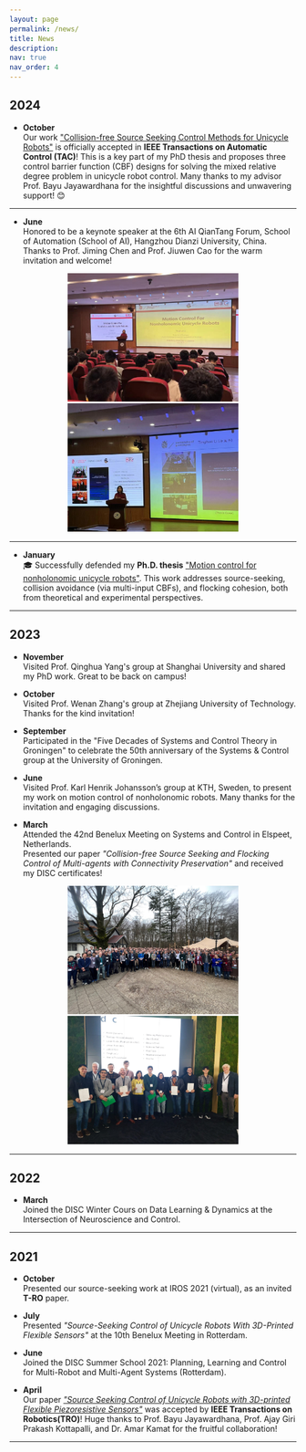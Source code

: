 ```yaml
---
layout: page
permalink: /news/
title: News
description: 
nav: true
nav_order: 4
---
```


## 2024

- **October**  
Our work ["Collision-free Source Seeking Control Methods for Unicycle Robots"](https://ieeexplore.ieee.org/document/10735338) is officially accepted in **IEEE Transactions on Automatic Control (TAC)**! This is a key part of my PhD thesis and proposes three control barrier function (CBF) designs for solving the mixed relative degree problem in unicycle robot control. Many thanks to my advisor Prof. Bayu Jayawardhana for the insightful discussions and unwavering support! 😊

---

- **June**  
Honored to be a keynote speaker at the 6th AI QianTang Forum, School of Automation (School of AI), Hangzhou Dianzi University, China.  Thanks to Prof. Jiming Chen and Prof. Jiuwen Cao for the warm invitation and welcome!
<center class="half">
  <img src="/assets/img/news/hangzhou_1.jpg" width="300"/>
  <img src="/assets/img/news/hangzhou_2.jpg" width="300"/>
</center>

---

- **January**  
🎓 Successfully defended my **Ph.D. thesis**  ["Motion control for nonholonomic unicycle robots"](https://research.rug.nl/en/publications/motion-control-for-nonholonomic-unicycle-robots).  This work addresses source-seeking, collision avoidance (via multi-input CBFs), and flocking cohesion, both from theoretical and experimental perspectives.

---

## 2023

- **November**  
Visited Prof. Qinghua Yang's group at Shanghai University and shared my PhD work. Great to be back on campus!

- **October**  
Visited Prof. Wenan Zhang's group at Zhejiang University of Technology. Thanks for the kind invitation!

- **September**  
Participated in the "Five Decades of Systems and Control Theory in Groningen" to celebrate the 50th anniversary of the Systems & Control group at the University of Groningen.

- **June**  
Visited Prof. Karl Henrik Johansson’s group at KTH, Sweden, to present my work on motion control of nonholonomic robots. Many thanks for the invitation and engaging discussions.

- **March**  
Attended the 42nd Benelux Meeting on Systems and Control in Elspeet, Netherlands.  
Presented our paper *"Collision-free Source Seeking and Flocking Control of Multi-agents with Connectivity Preservation"* and received my DISC certificates!

<center class="half">
  <img src="/assets/img/news/disc_2023_1.jpg" width="300"/>
  <img src="/assets/img/news/disc_2023_2.jpg" width="300"/>
</center>

---

## 2022

- **March**  
Joined the DISC Winter Cours on Data Learning & Dynamics at the Intersection of Neuroscience and Control.

---

## 2021

- **October**  
Presented our source-seeking work at IROS 2021 (virtual), as an invited **T-RO** paper.

- **July**  
Presented *"Source-Seeking Control of Unicycle Robots With 3D-Printed Flexible Sensors"* at the 10th Benelux Meeting in Rotterdam.

- **June**  
Joined the DISC Summer School 2021: Planning, Learning and Control for Multi-Robot and Multi-Agent Systems (Rotterdam).

- **April**  
Our paper [*"Source Seeking Control of Unicycle Robots with 3D-printed Flexible Piezoresistive Sensors"*](https://ieeexplore.ieee.org/document/9458274) was accepted by **IEEE Transactions on Robotics(TRO)**!  Huge thanks to Prof. Bayu Jayawardhana, Prof. Ajay Giri Prakash Kottapalli, and Dr. Amar Kamat for the fruitful collaboration!

---
